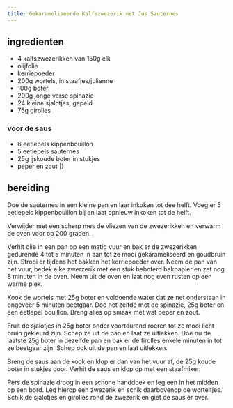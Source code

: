 ```yaml
---
title: Gekarameliseerde Kalfszwezerik met Jus Sauternes
---
```


## ingredienten

* 4 kalfszwezerikken van 150g elk
* olijfolie
* kerriepoeder
* 200g wortels, in staafjes/julienne
* 100g boter
* 200g jonge verse spinazie
* 24 kleine sjalotjes, gepeld
* 75g girolles

### voor de saus
* 6 eetlepels kippenbouillon
* 5 eetlepels sauternes
* 25g ijskoude boter in stukjes
* peper en zout
|}

## bereiding

Doe de sauternes in een kleine pan en laar inkoken tot dee helft. Voeg er 5 eetlepels kippenbouillon bij en laat opnieuw inkoken tot de helft.

Verwijder met een scherp mes de vliezen van de zwezerikken en verwarm de oven voor op 200 graden.

Verhit olie in een pan op een matig vuur en bak er de zwezerikken gedurende 4 tot 5 minuten in aan tot ze mooi gekarameliseerd en goudbruin zijn. Strooi er tijdens het bakken het kerriepoeder over. Neem de pan van het vuur, bedek elke zwerzerik met een stuk beboterd bakpapier en zet nog 8 minuten in de oven. Neem uit de oven en laat nog even rusten op een warme plek. 

Kook de wortels met 25g boter en voldoende water dat ze net onderstaan in ongeveer 5 minuten beetgaar. Doe het zelfde met de spinazie, 25g boter en een eetlepel bouillon. Breng alles op smaak met wat peper en zout.

Fruit de sjalotjes in 25g boter onder voortdurend roeren tot ze mooi licht bruin gekleurd zijn. Schep ze uit de pan en laat ze  uitlekken. Doe nu de laatste 25g boter in dezelfde pan en bak er de firolles enkele minuten in tot ze beetgaar zijn. Schep ook uit de pan en laat uitlekken.

Breng de saus aan de kook en klop er dan van het vuur af, de 25g koude boter in stukjes door. Verhit de saus en klop op met een staafmixer.

Pers de spinazie droog in een schone handdoek en leg een in het midden op een bord. Leg hierop een zwezerik en schik daarbovenop de worteltjes. Schik de sjalotjes en girolles rond de zwezerik en giet de saus er over.

